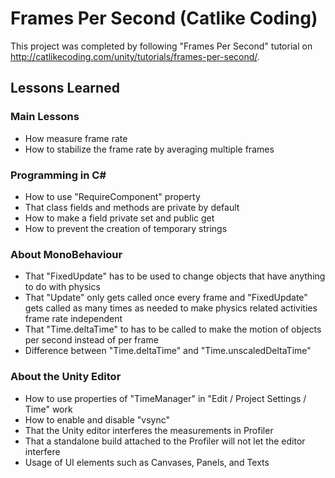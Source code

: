 # Frames Per Second (Catlike Coding)

This project was completed by following "Frames Per Second" tutorial on 
http://catlikecoding.com/unity/tutorials/frames-per-second/.

## Lessons Learned

### Main Lessons
- How measure frame rate
- How to stabilize the frame rate by averaging multiple frames

### Programming in C#
- How to use "RequireComponent" property
- That class fields and methods are private by default
- How to make a field private set and public get
- How to prevent the creation of temporary strings

### About MonoBehaviour
- That "FixedUpdate" has to be used to change objects that have anything to do with physics
- That "Update" only gets called once every frame and "FixedUpdate" gets called as many times
  as needed to make physics related activities frame rate independent
- That "Time.deltaTime" to has to be called to make the motion of objects per second instead of per
  frame
- Difference between "Time.deltaTime" and "Time.unscaledDeltaTime"

### About the Unity Editor
- How to use properties of "TimeManager" in "Edit / Project Settings / Time" work
- How to enable and disable "vsync"
- That the Unity editor interferes the measurements in Profiler
- That a standalone build attached to the Profiler will not let the editor interfere
- Usage of UI elements such as Canvases, Panels, and Texts
   